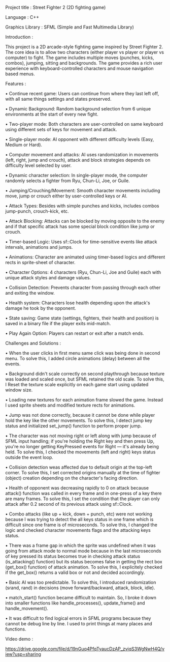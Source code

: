 Project title : Street Fighter 2 (2D fighting game)

Language : C++

Graphics Library : SFML (Simple and Fast Multimedia Library)

Introduction :

This project is a 2D arcade-style fighting game inspired by Street Fighter 2. The core idea is to allow two characters (either player vs player or player vs computer) to fight. The game includes multiple moves (punches, kicks, combos), jumping, sitting and backgrounds. The game provides a rich user experience with keyboard-controlled characters and mouse navigation based menus.

Features :

•	Continue recent game: Users can continue from where they last left off, with all same things settings and states preserved.

•	Dynamic Background: Random background selection from 6 unique environments at the start of every new fight.

•	Two-player mode: Both characters are user-controlled on same keyboard using different sets of keys for movement and attack.

•	Single-player mode: AI opponent with different difficulty levels (Easy, Medium or Hard).

•	Computer movement and attacks: AI uses randomization in movements (left, right, jump and crouch), attack and block strategies depends on difficulty level selected by user.

•	Dynamic character selection: In single-player mode, the computer randomly selects a fighter from Ryu, Chun-Li, Joe, or Guile.

•	Jumping/Crouching/Movement: Smooth character movements including move, jump or crouch either by user-controlled keys or AI.

•	Attack Types: Besides with simple punches and kicks, includes combos jump-punch, crouch-kick, etc.

•	Attack Blocking: Attacks can be blocked by moving opposite to the enemy and if that specific attack has some special block condition like jump or crouch.

•	Timer-based Logic: Uses sf::Clock for time-sensitive events like attack intervals, animations and jumps.

•	Animations: Character are animated using timer-based logics and different rects in sprite-sheet of character.

•	Character Options: 4 characters (Ryu, Chun-Li, Joe and Guile) each with unique attack styles and damage values.

•	Collision Detection: Prevents character from passing through each other and exiting the window.

•	Health system: Characters lose health depending upon the attack's damage he took by the opponent.

•	State saving: Game state (settings, fighters, their health and position) is saved in a binary file if the player exits mid-match.

•	Play Again Option: Players can restart or exit after a match ends.

Challenges and Solutions :

•	When the user clicks in first menu same click was being done in second menu. To solve this, I added circle animations (delay) between all the events.

•	Background didn't scale correctly on second playthrough because texture was loaded and scaled once, but SFML retained the old scale. To solve this, I Reset the texture scale explicitly on each game start using updated window size.

•	Loading new textures for each animation frame slowed the game. Instead I used sprite sheets and modified texture rects for animations.

•	Jump was not done correctly, because it cannot be done while player hold the key like the other movements. To solve this, I detect jump key status and initialized set_jump() function to perform proper jump.

•	The character was not moving right or left along with jump because of SFML input handling; if you're holding the Right key and then press Up, you're no longer getting KeyPressed events for Right — it's already being held. To solve this, I checked the movements (left and right) keys status outside the event loop.

•	Collision detection weas affected due to default origin at the top-left corner. To solve this, I set corrected origins manually at the time of fighter (object) creation depending on the character's facing direction.

•	Health of opponent was decreasing rapidly to 0 on attack because attack() function was called in every frame and in one-press of a key there are many frames. To solve this, I set the condition that the player can only attack after 0.2 second of its previous attack using sf::Clock.

•	Combo attacks (like up + kick, down + punch, etc) were not working because I was trying to detect the all keys status in one frame which is difficult since one frame is of microseconds. To solve this, I changed the logic and checked character movements flags and the attacking keys status.

•	There was a frame gap in which the sprite was undefined when it was going from attack mode to normal mode because in the last microseconds of key pressed its status becomes true in checking attack status (is_attacking() function) but its status becomes false in getting the rect box (get_box() function) of attack animation. To solve this, I explicitely checked if the get_box() returns a valid box or not and decided accordingly.

•	Basic AI was too predictable. To solve this, I introduced randomization (srand, rand) in decisions (move forward/backward, attack, block, idle).

•	match_start() function became difficult to maintain. So, I broke it down into smaller functions like handle_processes(), update_frame() and handle_movement().

•	It was difficult to find logical errors in SFML programs because they cannot be debug line by line. I used to print things at many places and functions.

Video demo :

https://drive.google.com/file/d/19nGuq4PfqTyaucDzAP_zviqS3WgNwH4Q/view?usp=sharing
